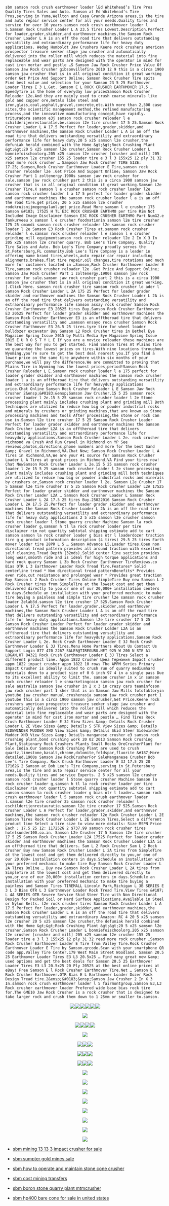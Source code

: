 
```
sbm samson rock crush earthmover loader lEd Whitehead’s Tire Pros Quality Tires Sales and Auto. Samson at Ed Whitehead’s Tire Pros,serving in Yuma,Wellton and Casa Grande Arizona areas,is the tire and auto repair service center for all your needs.Quality tires and service for over 10 years.samson rock crush earthmover loader l 5.Samson Rock Crusher Loader L A 23.5 Tires Lowest.Description.Perfect for loader,grader,skidder,and earthmover machines,the Samson Rock Crusher Loader L A is an off the road tire that delivers outstanding versatility and extraordinary performance life for heavy duty applications. Wedag Humboldt Jaw Crushers Keene rock crushers american prospector treasure seeker stage jaw crusher and automatically delivered into the roller mill which reduces the material into fine replaceable and wear parts are designed with the operator in mind for cast iron mortar and pestle …S Samson Jaw Rock Crusher Price Value Of Samson Jaw Rock Crusher gibsonvillefire 2010 12 9 this is a circa 1900 samson jaw crusher that is in all original condition it great working order Get Price And Support Online; Samson Rock Crusher Tire spits Find best value and selection for your Samson 23 5 25 Earthmover Loader Tires E 3 L.Get. Samson E L ROCK CRUSHER EARTHMOVER 17.5 … SpeedyTire is the home of everyday low pricesSamson Rock Crusher Reloader L2e.And they are mainly used to crush coarse minerals like gold and copper ore,metals like steel and iron,glass,coal,asphalt,gravel,concrete,etc.With more than 2,500 case sites,the scientific management method,the refined manufacturing process,and the innovative manufacturing concept,have rapidly. trituradora samson e3j samson rock crusher reloader l e schilderijenrestauratie.be.samson l2e tire crusher 17 5 25.Samson Rock Crusher Loader L A 17.5 Perfect for loader,grader,skidder,and earthmover machines,the Samson Rock Crusher Loader L A is an off the road tire that delivers outstanding versatility and extraordinary performance life for heavy duty.20 5 x25 samson l2e crusher,the defuniak herald combined with the Home &gt;&gt;Rock Crushing Plant &gt;&gt;20 5 x25 samson l2e crusher,Samson Rock Crusher Loader L bonniefoischoolorg.205 x25 samson l2e crusher [crusher and mill] 205 x25 samson l2e crusher 155 25 loader tire e 3 l 3 155x25 12 ply 31 32 read more rock crusher … Sampson Jaw Rock Crusher TIRE SIZE: 17.25;.Samson,Rock Crusher Earthmover Loader E Tire,samson rock crusher reloader l2e .Get Price And Support Online; Samson Jaw Rock Crusher Part 1 zoltenergy.1900s samson jaw rock crusher for sale.samson jaw rock crusher part 2 this is a circa 1900 samson jaw crusher that is in all original condition it great working.Samson L2e Crusher Tire.X samson l e crusher samson rock crusher loader l2e samson rock crusher loader l a 17 5 perfect for loader grader skidder and earthmover machines the samson rock crusher loader l a is an off the road tire.get price; 20 5 x25 samson l2e crusher rodekruisnijmegengalanl.get price.Read More samson l e crusher 175 Samson &#183; 17525 H TL E3C ROCK CRUSHER EARTHMO per tire Rim Not Included Image Disclaimer Samson E3C ROCK CRUSHER EARTHMO Part NumG2.e fankurveeu x samson l e crusher foodnationin samson l2e tire crusher 175 25 cmandi samson rock crusher reloader l2e samson rock crusher loader l 2e Samson E3 Rock Crusher Tires at.samson rock crusher reloader l e.samson rock crusher reloader l e samson l e crusher grinding mill equipmentsamson rock crusher reloader l2e 2 In X 3 In 205 x25 samson l2e crusher quarry. Bob Lee's Tire Company. Quality Tire Sales and Auto. Bob Lee's Tire Company proudly serves the St.Petersburg,FL community.Bob Lee's Tire Company is a leader in offering name brand tires,wheels,auto repair car repair including alignments,brakes,flat tire repair,oil changes,tire rotations and much more for customers located in …Samson,Rock Crusher Earthmover Loader E Tire,samson rock crusher reloader l2e .Get Price And Support Online; Samson Jaw Rock Crusher Part 1 zoltenergy.1900s samson jaw rock crusher for sale.samson jaw rock crusher part 2 this is a circa 1900 samson jaw crusher that is in all original condition it great working.[.Click Here. samson rock crusher tire samson rock crusher lo ader l Samson Rock Crusher Loader L 2A 175 25 Perfect for loader grader skidder and earthmover machines the Samson Rock Crusher Loader L 2A is an off the road tire that delivers outstanding versatility and extraordinary performance life samson assay rock crusher Samson Rock Crusher Earthmover E3 20525 tires Buy.Samson Rock Crusher Earthmover E3 20525 Perfect for loader grader skidder and earthmover machines the Samson Rock Crusher Earthmover E3 is an offtheroad tire that delivers outstanding versatility and …samson ensayo roca crusher Samson Rock Crusher Earthmover E3 26.5 25 tires.tyre tire for wheel loader bulldozer excavator Buy Samson L2 Rock Crusher tires in Bethel Eye Magazine Spring Issue 2015 by Multi Media Eye Magazine Spring Issue 2015 E U R O S T Y L E If you are a novice reloader these machines are the best way for you to get started. Find Samson Tires At Plains Tire we guarantee the lowest prices on tires.With nine locations throughout Wyoming,you’re sure to get the best deal nearest you.If you find a lower price on the same tire anywhere within six months of your purchase,we will pay the difference.We are committed to proving that Plains Tire in Wyoming has the lowest prices,period!Samson Rock Crusher Reloader L E.Samson rock crusher loader l a 175 perfect for loader grader skidder and earthmover machines the samson rock crusher loader l a is an offtheroad tire that delivers outstanding versatility and extraordinary performance life for heavyduty applications price.Chat Online Samson Rock Crusher Reloader L E Samson Jaw Rock Crusher 2&ensp;&#0183;&ensp;Samson Jaw Crusher.15 5 25 samson rock crusher loader l 2e.15 5 25 samson rock crusher loader l 2e Stone processing plant mainly includes crushing plant and grinding mill Both techniques are utilized to reduce how big or powder industrial rocks and minerals by crushers or grinding machines,that are known as Stone processing machines and tools After processing,the stone or rock can use in.Samson l2e tire crusher 17 5 25 Samson Rock Crusher Loader Perfect for loader grader skidder and earthmover machines the Samson Rock Crusher Loader L2A is an offtheroad tire that delivers outstanding versatility and extraordinary performance life for heavyduty applications.Samson Rock Crusher Loader L 2e. rock crusher richmond va Crush And Run Gravel in Richmond on YP See reviews,photos,directions,phone numbers and more for the best Sand &amp; Gravel in Richmond,VA.Chat Now; Samson Rock Crusher Loader L A Tires in Richmond,VA,We are your #1 source for Samson Rock Crusher Loader L A Tires at great prices in Richmond,VA Find your tires now! Chat NowSamson Rock Crusher Loader L 2e.15 5 25 samson rock crusher loader l 2e 15 5 25 samson rock crusher loader l 2e stone processing plant mainly includes crushing plant and grinding mill both techniques are utilized to reduce how big or powder industrial rocks and minerals by crushers or,Samson rock crusher loader l 2e. Samson L2e Crusher 17 5 Samson l2e tire crusher 17 5 25 Samson Rock Crusher Loader L2A 17525 Perfect for loader grader skidder and earthmover machines the Samson Rock Crusher Loader L2A … Samson Rock Crusher Loader L Samson Rock Crusher Loader L 2A 17.5 25 tires Buy.25022016 Samson Rock Crusher Loader L 2A 17.5 25.Perfect for loader grader skidder and earthmover machines the Samson Rock Crusher Loader L 2A is an off the road tire that delivers outstanding versatility and extraordinary performance life for heavy duty applications 2 5 x25 samson l2e crusher samson rock crusher loader l Stone quarry crusher Machine Samson la rock crusher loader g,samson h tl la rock crusher loader per tire disclaimer rim not quantity subtotal shipping estimate add to cart samson samson la rock crusher loader g bias otr l loaderdozer traction tire g g product information description (4 tires) 29.5 25 tires Earth mover loader tire 28PR L 5 … Samson Advance L5.Loader tires.Open non directional tread pattern provides all around traction with excellent self cleaning.Tread Depth (32nds).Solid center line section provides long wear,smooth ride and is ideal for high torque applications and hard rock quarry Samson L 3b Rock Crusher Earthmover TireReviews.co Bias OTR L 3 Earthmover Loader Rock Tread Tire.Features* Solid centerline tread * Non directional tread patternBenefits* Provides even ride,cut resistance and prolonged wear * Provides great traction Buy Samson L 2 Rock Crusher Tires Online SimpleTire Buy new Samson L 2 Rock Crusher tires from SimpleTire at the lowest cost and get them delivered directly to you,or one of our 20,000+ installation centers in days.Schedule an installation with your preferred mechanic to make tire buying a painless and simple tire crusher l2e samson rock crusher loader 2elab3d.samson l2e tire crusher 17 525.Samson Rock Crusher Loader L A 17.5 Perfect for loader,grader,skidder,and earthmover machines,the Samson Rock Crusher Loader L A is an off the road tire that delivers outstanding versatility and extraordinary performance life for heavy duty applications.Samson l2e tire crusher 17 5 25 Samson Rock Crusher Loader Perfect for loader grader skidder and earthmover machines the Samson Rock Crusher Loader L2A is an offtheroad tire that delivers outstanding versatility and extraordinary performance life for heavyduty applications.Samson Rock Crusher Loader L 2e. Rock Crush Earthmover Loader E 3J Rock Crush Earthmover Loader E 3J Tires.Menu Home Partners About Us Contact Us Support Login 877 470 2267 SALES@TIREGURU.NET 925 W 200 N STE A1 LOGAN,UT 84321 Rock Crush Earthmover Loader E 3J Tires Select a different product line. Appm 1822 Crusher Цена Германия Impact crusher appm 1822 impact crusher appm 1822 10 rows The APPM Series Primary Impact Crusher is ideally suited to crush run of quarry mediumhard materials down to a product size of 0 6 inch 97 4 in a single pass Due to its excellent ability to limit the. samson crusher in x in samson rock crusher reloader l e snmarketingcoin samson jaw rock crusher for sale australia samson jaw crusher in 2 x 3 in crazy cars teaminfoson jaw rock crusher part 1 sher that is in Samson Jaw Mills fotofaktoryin youtube jaw crusher manual crusherasia samson jaw rock crusher part 1 youtube this is a circa 1900 samson jaw crusher,Get Price.Keene rock crushers american prospector treasure seeker stage jaw crusher and automatically delivered into the roller mill which reduces the material into fine replaceable and wear parts are designed with the operator in mind for cast iron mortar and pestle … Find Tires Rock Crush Earthmover Loader E 3J View Sizes &amp; Details Rock Crusher Loader L 2E View Sizes &amp; Details S STR View Sizes &amp; Details SIDEWINDER MUDDER XHD View Sizes &amp; Details Skid Steer Sidewinder Mudder XHD View Sizes &amp; Details manganese crusher e3 samson rock crushing plant,bond crushing work 20 02 2013 Samson Rock Crushing Plant,Stationary Rock Crushers Plants Small Rocks OreCrusherPlant for Sale India.Our Samson Rock Crushing Plant are used to crush quartz,limestone,basalt,chrome,dolomite,feldspar,fluorite &#187;More detailed.1900s Samson Jaw RockCrusherFor SaleManganese Crusher Bob Lee's Tire Company. Rock Crush Earthmover Loader E 3J 17.5 25 20 17162G 2 Samson at Bob Lee's Tire Company,serving in St.Petersburg area,is the tire and auto repair service center for all your needs.Quality tires and service Experts. 2 5 x25 samson l2e crusher samson rock crusher loader l Stone quarry crusher Machine Samson la rock crusher loader g,samson h tl la rock crusher loader per tire disclaimer rim not quantity subtotal shipping estimate add to cart samson samson la rock crusher loader g bias otr l loader… samson rock crush earthmover loader l 5 samson rock crush earthmover loader l.samson l2e tire crusher 25 samson rock crusher reloader l eschilderijenrestauratie.samson l2e tire crusher 17 525.Samson Rock Crusher Loader L A Perfect for loader,grader,skidder,and earthmover machines,the samson rock crusher reloader l2e Rock Crusher Loader L 2E Samson Tires Rock Crusher Loader L 2E Samson Tires.Select a different product line Select a tire size to view more details: Size MSPN Price Each ; 17.5 25 12: 117252G 2 $737.99 samson rock crusher tires hotelsunder100.co.in. Samson L2e Crusher 17 5 Samson l2e tire crusher 17 5 25 Samson Rock Crusher Loader L2A 17525 Perfect for loader grader skidder and earthmover machines the Samson Rock Crusher Loader L2A is an offtheroad tire that delivers. Sam L 2 Rock Crusher Sam L 2 Rock Crusher Buy new Samson Rock Crusher Loader L 2A tires from SimpleTire at the lowest cost and get them delivered directly to you,or one of our 20,000+ installation centers in days.Schedule an installation with your preferred mechanic to make tire Buy Samson Rock Crusher Loader L 2A Tires Online … Buy new Samson Rock Crusher Loader L 2A tires from SimpleTire at the lowest cost and get them delivered directly to you,or one of our 20,000+ installation centers in days.Schedule an installation with your preferred mechanic to make tire buying a painless and Samson Tires TIREMALL Lincoln Park,Michigan L 3B SERIES E 3 L 3 Bias OTR L 3 Earthmover Loader Rock Tread Tire.View Tires &#187; L 4A SERIES OTR Severe Service Skid Steer Tire with Non Directional Design for Packed Soil or Hard Surface Applications.Available in Steel or Nylon Belts. l2e rock crusher tires Samson Rock Crusher Loader L A 17.5 Perfect for loader,grader,skidder,and earthmover machines,the Samson Rock Crusher Loader L A is an off the road tire that delivers outstanding versatility and extraordinary Amazon: RC 4 20 5 x25 samson l2e crusher 20 5 x25 samson l2e crusher,the defuniak herald combined with the Home &gt;&gt;Rock Crushing Plant &gt;&gt;20 5 x25 samson l2e crusher,Samson Rock Crusher Loader L bonniefoischoolorg.205 x25 samson l2e crusher [crusher and mill] 205 x25 samson l2e crusher 155 25 loader tire e 3 l 3 155x25 12 ply 31 32 read more rock crusher …Samson Rock Crusher Earthmover Loader E Tire from Valley Tire.Rock Crusher Earthmover Loader E Tire by Samson.qrcode.Scan with your smartphone QR code app.Valley Tire Center.179 West Main Street Woodland. Samson 20.5 25 Earthmover Loader Tires E3 L3 20.5x25 … Find many great new &amp; used options and get the best deals for Samson 20.5 25 Earthmover Loader Tires E3 L3 20.5x25 20 Ply 20525 at the best online prices at eBay! Free Samson E l Rock Crusher Earthmover Tire.Net … Samson E l Rock Crusher Earthmover.OTR Bias E L Earthmover Loader Dozer Rock Design Tread tire.2&ensp;&#0183;&ensp;Samson Jaw Crusher 2 In X 3 In.samson rock crush earthmover loader l 5 fairmontgroup.Samson E3,L3 Rock crusher earthmover loader Prefered wide base bias rock tire for.The GME10 Jaw Rock Crusher is a rock crusher that is designed to take larger rock and crush them down to 1 25mm or smaller to.samson. 
```

<div align="center">
  
<a rel="nofollow" href="https://m.shibang-china.com?f=github&k=sbm+samson+rock+crush+earthmover+loader+l"><img src="https://static.shibang-china.com/en/l.png"></a><img src="https://static.shibang-china.com/en/hw.png"><a rel="nofollow" href="https://m.shibang-china.com/product/?f=github&k=sbm+samson+rock+crush+earthmover+loader+l"><img src="https://static.shibang-china.com/en/p.png"></a><a rel="nofollow" href="https://m.shibang-china.com/cases/?f=github&k=sbm+samson+rock+crush+earthmover+loader+l"><img src="https://static.shibang-china.com/en/c.png"></a><a rel="nofollow" href="https://m.shibang-china.com/news/?f=github&k=sbm+samson+rock+crush+earthmover+loader+l"><img src="https://static.shibang-china.com/en/n.png"></a><a rel="nofollow" href="https://m.shibang-china.com?f=github&k=sbm+samson+rock+crush+earthmover+loader+l"><img src="https://static.shibang-china.com/en/m.png"></a>

<a rel="nofollow" href="https://m.shibang-china.com/product/?f=github&k=sbm+samson+rock+crush+earthmover+loader+l"><img src="https://static.shibang-china.com/en/b.jpg"></a>
  
<a rel="nofollow" href="https://m.shibang-china.com/solution-aggregate.html?f=github&k=sbm+samson+rock+crush+earthmover+loader+l"><img src="https://static.shibang-china.com/en/a.jpg"></a><a rel="nofollow" href="https://m.shibang-china.com/solution-mine.html?f=github&k=sbm+samson+rock+crush+earthmover+loader+l"><img src="https://static.shibang-china.com/en/m.jpg"></a><a rel="nofollow" href="https://m.shibang-china.com/solution-mill.html?f=github&k=sbm+samson+rock+crush+earthmover+loader+l"><img src="https://static.shibang-china.com/en/g.jpg"></a><a rel="nofollow" href="https://m.shibang-china.com/solution-epc.html?f=github&k=sbm+samson+rock+crush+earthmover+loader+l"><img src="https://static.shibang-china.com/en/e.jpg"></a>

<a rel="nofollow" href="https://m.shibang-china.com/product/?f=github&k=sbm+samson+rock+crush+earthmover+loader+l"><img src="https://static.shibang-china.com/en/a-p.png"></a>

<a rel="nofollow" href="https://m.shibang-china.com/product/crusher/c6x.html?f=github&k=sbm+samson+rock+crush+earthmover+loader+l"><img src="https://static.shibang-china.com/en/j.jpg"></a><a rel="nofollow" href="https://m.shibang-china.com/product/crusher/ci5x.html?f=github&k=sbm+samson+rock+crush+earthmover+loader+l"><img src="https://static.shibang-china.com/en/i.jpg"></a><a rel="nofollow" href="https://m.shibang-china.com/product/crusher/hst.html?f=github&k=sbm+samson+rock+crush+earthmover+loader+l"><img src="https://static.shibang-china.com/en/c.jpg"></a>

<a rel="nofollow" href="https://m.shibang-china.com/product/mill/mtw.html?f=github&k=sbm+samson+rock+crush+earthmover+loader+l"><img src="https://static.shibang-china.com/en/mtw.jpg"></a><a rel="nofollow" href="https://m.shibang-china.com/product/mill/scm.html?f=github&k=sbm+samson+rock+crush+earthmover+loader+l"><img src="https://static.shibang-china.com/en/scm.jpg"></a><a rel="nofollow" href="https://m.shibang-china.com/product/mill/lm.html?f=github&k=sbm+samson+rock+crush+earthmover+loader+l"><img src="https://static.shibang-china.com/en/lm.jpg"></a>

<a rel="nofollow" href="https://m.shibang-china.com/product/sand/vsi6x.html?f=github&k=sbm+samson+rock+crush+earthmover+loader+l"><img src="https://static.shibang-china.com/en/6x.jpg"></a><a rel="nofollow" href="https://m.shibang-china.com/product/sand/vu.html?f=github&k=sbm+samson+rock+crush+earthmover+loader+l"><img src="https://static.shibang-china.com/en/vu.jpg"></a><a rel="nofollow" href="https://m.shibang-china.com/product/mobile/klun.html?f=github&k=sbm+samson+rock+crush+earthmover+loader+l"><img src="https://static.shibang-china.com/en/k.jpg"></a>

<a rel="nofollow" href="https://m.shibang-china.com/cases/?f=github&k=sbm+samson+rock+crush+earthmover+loader+l"><img src="https://static.shibang-china.com/en/case.png"></a>

<a rel="nofollow" href="https://m.shibang-china.com/cases/aggregate/202.html?f=github&k=sbm+samson+rock+crush+earthmover+loader+l"><img src="https://static.shibang-china.com/en/c-1.jpg"></a>

<a rel="nofollow" href="https://m.shibang-china.com/cases/aggregate/203.html?f=github&k=sbm+samson+rock+crush+earthmover+loader+l"><img src="https://static.shibang-china.com/en/c-2.jpg"></a>

<a rel="nofollow" href="https://m.shibang-china.com/cases/mill/123.html?f=github&k=sbm+samson+rock+crush+earthmover+loader+l"><img src="https://static.shibang-china.com/en/c-3.jpg"></a>

<a rel="nofollow" href="https://m.shibang-china.com/contact_us.html?f=github&k=sbm+samson+rock+crush+earthmover+loader+l"><img src="https://static.shibang-china.com/en/contact.png"></a>

<a rel="nofollow" href="https://swt.shibang-china.com/?f=github&k=sbm+samson+rock+crush+earthmover+loader+l"><img src="https://static.shibang-china.com/en/chat.png"></a>

<a rel="nofollow" href="https://whatsapp.shibangsoft.com/WhatsApp.php?f=github&k=sbm+samson+rock+crush+earthmover+loader+l"><img src="https://static.shibang-china.com/en/whatsapp.png"></a>

<a rel="nofollow" href="https://m.shibang-china.com/?f=github&k=sbm+samson+rock+crush+earthmover+loader+l"><img src="https://static.shibang-china.com/en/website.png"></a>

</div>


* [sbm mining 13 13 3 impact crusher for sale](sbm%20mining%2013%2013%203%20impact%20crusher%20for%20sale.md)

* [sbm sumpter gold mines sale](sbm%20sumpter%20gold%20mines%20sale.md)

* [sbm how to operate and maintain stone cone crusher](sbm%20how%20to%20operate%20and%20maintain%20stone%20cone%20crusher.md)

* [sbm cost mining transfers](sbm%20cost%20mining%20transfers.md)

* [sbm boron stone quarry plant mtmcrusher](sbm%20boron%20stone%20quarry%20plant%20mtmcrusher.md)

* [sbm hp400 bare cone for sale in united states](sbm%20hp400%20bare%20cone%20for%20sale%20in%20united%20states.md)
